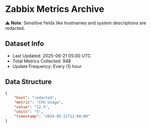 # Zabbix Metrics Archive

⚠️ **Note**: Sensitive fields like hostnames and system descriptions are redacted.

## Dataset Info
- Last Updated: 2025-06-21 05:00 UTC
- Total Metrics Collected: 948
- Update Frequency: Every (1) hour

## Data Structure
```json
{
    "host": "redacted",
    "metric": "CPU Usage",
    "value": "12.5",
    "units": "%",
    "timestamp": "2024-05-21T12:00:00"
}
```
